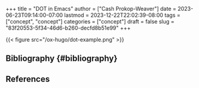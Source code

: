 +++
title = "DOT in Emacs"
author = ["Cash Prokop-Weaver"]
date = 2023-06-23T09:14:00-07:00
lastmod = 2023-12-22T22:02:39-08:00
tags = ["concept", "concept"]
categories = ["concept"]
draft = false
slug = "83f20553-5f34-46d6-b260-decfd8b51e99"
+++

{{< figure src="/ox-hugo/dot-example.png" >}}


## Bibliography {#bibliography}

## References

<style>.csl-entry{text-indent: -1.5em; margin-left: 1.5em;}</style><div class="csl-bib-body">
</div>
